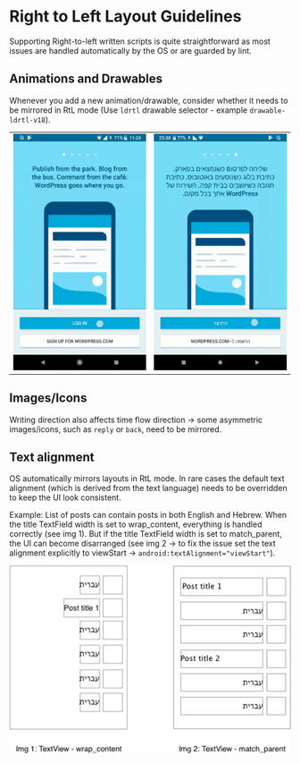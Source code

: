 # Right to Left Layout Guidelines

Supporting Right-to-left written scripts is quite straightforward as most issues are handled automatically by the OS or are guarded by lint.

## Animations and Drawables

Whenever you add a new animation/drawable, consider whether it needs to be mirrored in RtL mode (Use `ldrtl` drawable selector - example `drawable-ldrtl-v18`).

| | |
|--------|-------|
| <img src="images/rtl-left-to-right-animation.gif" width="300">        | <img src="images/rtl-right-to-left-animation.gif" width="300">      |

## Images/Icons

Writing direction also affects time flow direction -> some asymmetric images/icons, such as `reply` or `back`, need to be mirrored.

## Text alignment

OS automatically mirrors layouts in RtL mode. In rare cases the default text alignment (which is derived from the text language) needs to be overridden to keep the UI look consistent.

Example: List of posts can contain posts in both English and Hebrew. When the title TextField width is set to wrap_content, everything is handled correctly (see img 1). But if the title TextField width is set to match_parent, the UI can become disarranged (see img 2 -> to fix the issue set the text alignment explicitly to viewStart -> ```android:textAlignment="viewStart"```).

<img src="images/rtl-text-alignment.png" width="600">
